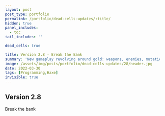 ```yaml
---
layout: post
post_type: portfolio
permalink: /portfolio/dead-cells-updates/:title/
hidden: true
panel_includes:
  - toc
tail_includes: ''

dead_cells: true

title: Version 2.8 - Break the Bank
summary: 'New gameplay revolving around gold: weapons, enemies, mutations and a special biome.'
image: /assets/img/posts/portfolio/dead-cells-updates/28/header.jpg
date: 2022-03-30
tags: [Programming,Haxe]
invisible: true
---
```


## Version 2.8

Break the bank